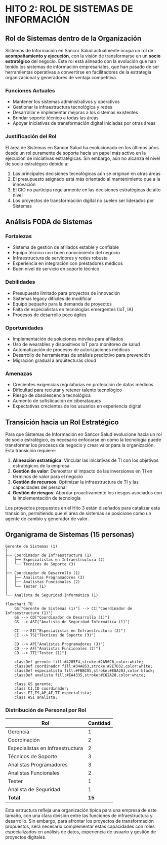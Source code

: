 # HITO 2: ROL DE SISTEMAS DE INFORMACIÓN

## Rol de Sistemas dentro de la Organización

Sistemas de Información en Sancor Salud actualmente ocupa un rol de **acompañamiento y ejecución**, con la visión de transformarse en un **socio estratégico** del negocio. Este rol está alineado con la evolución que han tenido los sistemas de información empresariales, que han pasado de ser herramientas operativas a convertirse en facilitadores de la estrategia organizacional y generadores de ventaja competitiva.

### Funciones Actuales

- Mantener los sistemas administrativos y operativos
- Gestionar la infraestructura tecnológica y redes
- Desarrollar e implementar mejoras a los sistemas existentes
- Brindar soporte técnico a todas las áreas
- Apoyar iniciativas de transformación digital iniciadas por otras áreas

### Justificación del Rol

El área de Sistemas en Sancor Salud ha evolucionado en los últimos años desde un rol puramente de soporte hacia un papel más activo en la ejecución de iniciativas estratégicas. Sin embargo, aún no alcanza el nivel de socio estratégico debido a:

1. Las principales decisiones tecnológicas aún se originan en otras áreas
2. El presupuesto asignado está más orientado al mantenimiento que a la innovación
3. El CIO no participa regularmente en las decisiones estratégicas de alto nivel
4. Los proyectos de transformación digital no suelen ser liderados por Sistemas

## Análisis FODA de Sistemas

### Fortalezas

- Sistema de gestión de afiliados estable y confiable
- Equipo técnico con buen conocimiento del negocio
- Infraestructura de servidores y redes robusta
- Experiencia en integración con prestadores médicos
- Buen nivel de servicio en soporte técnico

### Debilidades

- Presupuesto limitado para proyectos de innovación
- Sistemas legacy difíciles de modificar
- Equipo pequeño para la demanda de proyectos
- Falta de especialistas en tecnologías emergentes (IoT, IA)
- Procesos de desarrollo poco ágiles

### Oportunidades

- Implementación de soluciones móviles para afiliados
- Uso de wearables y dispositivos IoT para monitoreo de salud
- Automatización de procesos de autorizaciones médicas
- Desarrollo de herramientas de análisis predictivo para prevención
- Migración gradual a arquitecturas cloud

### Amenazas

- Crecientes exigencias regulatorias en protección de datos médicos
- Dificultad para reclutar y retener talento tecnológico
- Riesgo de obsolescencia tecnológica
- Aumento de sofisticación en ciberataques
- Expectativas crecientes de los usuarios en experiencia digital

## Transición hacia un Rol Estratégico

Para que Sistemas de Información en Sancor Salud evolucione hacia un rol de socio estratégico, es necesario enfocarse en cómo la tecnología puede transformar los procesos de negocio y crear valor para la organización. Esta transición requiere:

1. **Alineación estratégica**: Vincular las iniciativas de TI con los objetivos estratégicos de la empresa
2. **Gestión de valor**: Demostrar el impacto de las inversiones en TI en términos de valor para el negocio
3. **Gestión de recursos**: Optimizar la infraestructura de TI y las capacidades del personal
4. **Gestión de riesgos**: Abordar proactivamente los riesgos asociados con la implementación de tecnología

Los proyectos propuestos en el Hito 3 están diseñados para catalizar esta transición, permitiendo que el área de sistemas se posicione como un agente de cambio y generador de valor.

## Organigrama de Sistemas (15 personas)

```
Gerente de Sistemas (1)
│
├── Coordinador de Infraestructura (1)
│   ├── Especialistas en Infraestructura (2)
│   └── Técnicos de Soporte (3)
│
├── Coordinador de Desarrollo (1)
│   ├── Analistas Programadores (3)
│   ├── Analistas Funcionales (2)
│   └── Tester (1)
│
└── Analista de Seguridad Informática (1)
```

```mermaid
flowchart TD
    GS["Gerente de Sistemas (1)"] --> CI["Coordinador de Infraestructura (1)"]
    GS --> CD["Coordinador de Desarrollo (1)"]
    GS --> ASI["Analista de Seguridad Informática (1)"]
    
    CI --> EI["Especialistas en Infraestructura (2)"]
    CI --> TS["Técnicos de Soporte (3)"]
    
    CD --> AP["Analistas Programadores (3)"]
    CD --> AF["Analistas Funcionales (2)"]
    CD --> TT["Tester (1)"]
    
    classDef gerente fill:#4285F4,stroke:#2A56C6,color:white;
    classDef coordinador fill:#34A853,stroke:#2E7D32,color:white;
    classDef especialista fill:#FBBC05,stroke:#E8A203,color:black;
    classDef analista fill:#EA4335,stroke:#C62A28,color:white;
    
    class GS gerente;
    class CI,CD coordinador;
    class EI,TS,AP,AF,TT especialista;
    class ASI analista;
```

### Distribución de Personal por Rol

| Rol | Cantidad |
|-----|----------|
| Gerencia | 1 |
| Coordinación | 2 |
| Especialistas en Infraestructura | 2 |
| Técnicos de Soporte | 3 |
| Analistas Programadores | 3 |
| Analistas Funcionales | 2 |
| Tester | 1 |
| Analista de Seguridad | 1 |
| **Total** | **15** |

Esta estructura refleja una organización típica para una empresa de este tamaño, con una clara división entre las funciones de infraestructura y desarrollo. Sin embargo, para afrontar los proyectos de transformación propuestos, será necesario complementar estas capacidades con roles especializados en análisis de datos, experiencia de usuario y gestión de proyectos digitales.
